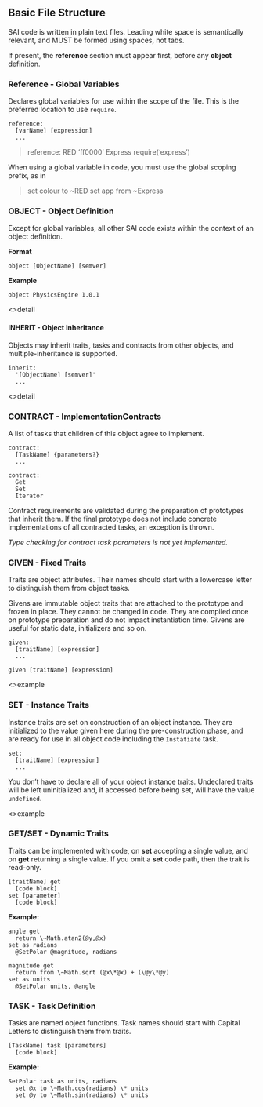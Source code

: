 
## Basic File Structure

SAI code is written in plain text files. Leading white space is semantically relevant, and MUST be formed using spaces, not tabs.

If present, the **reference** section must appear first, before any **object** definition.

### Reference - Global Variables

Declares global variables for use within the scope of the file. This is the preferred location to use `require`.

	reference:
	  [varName] [expression]
	  ...

> reference:
>   RED ‘ff0000’
>   Express require(‘express’)

When using a global variable in code, you must use the global scoping prefix, as in

> set colour to \~RED
> set app from \~Express

### OBJECT - Object Definition

Except for global variables, all other SAI code exists within the context of an object definition.

**Format**

	object [ObjectName] [semver]

**Example**

	object PhysicsEngine 1.0.1

\<\>detail

#### INHERIT - Object Inheritance

Objects may inherit traits, tasks and contracts from other objects, and multiple-inheritance is supported.

	inherit: 
	  '[ObjectName] [semver]'
	  ...

\<\>detail


### CONTRACT - ImplementationContracts

A list of tasks that children of this object agree to implement.

	contract: 
	  [TaskName] {parameters?}
	  ...

	contract:
	  Get
	  Set
	  Iterator

Contract requirements are validated during the preparation of prototypes that inherit them. If the final prototype does not include concrete implementations of all contracted tasks, an exception is thrown.

_Type checking for contract task parameters is not yet implemented._

### GIVEN - Fixed Traits

Traits are object attributes. Their names should start with a lowercase letter to distinguish them from object tasks.

Givens are immutable object traits that are attached to the prototype and frozen in place. They cannot be changed in code. They are compiled once on prototype preparation and do not impact instantiation time. Givens are useful for static data, initializers and so on.

	given:
	  [traitName] [expression] 
	  ...
	
	given [traitName] [expression]

\<\>example

### SET - Instance Traits

Instance traits are set on construction of an object instance. They are initialized to the value given here during the pre-construction phase, and are ready for use in all object code including the  `Instatiate` task.

	set:
	  [traitName] [expression]
	  ...

You don’t have to declare all of your object instance traits. Undeclared traits will be left uninitialized and, if accessed before being set, will have the value `undefined`.

\<\>example

### GET/SET - Dynamic Traits

Traits can be implemented with code, on **set** accepting a single value, and on **get** returning a single value. If you omit a **set** code path, then the trait is read-only.

	[traitName] get
	  [code block]
	set [parameter]
	  [code block]
 
**Example:**

	angle get
	  return \~Math.atan2(@y,@x)
	set as radians
	  @SetPolar @magnitude, radians
	
	magnitude get
	  return from \~Math.sqrt (@x\*@x) + (\@y\*@y)
	set as units
	  @SetPolar units, @angle


### TASK - Task Definition

Tasks are named object functions. Task names should start with Capital Letters to distinguish them from traits.

	[TaskName] task [parameters]
	  [code block]

**Example:**

	SetPolar task as units, radians
	  set @x to \~Math.cos(radians) \* units
	  set @y to \~Math.sin(radians) \* units
